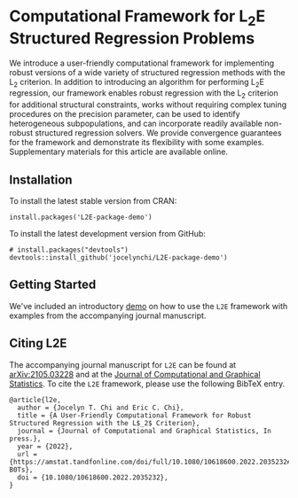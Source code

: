 # Computational Framework for L$_{2}$E Structured Regression Problems

We introduce a user-friendly computational framework for implementing robust versions of a wide variety of structured regression methods with the L$_{2}$ criterion.  In addition to introducing an algorithm for performing L$_{2}$E regression, our framework enables robust regression with the L$_{2}$ criterion for additional structural constraints, works without requiring complex tuning procedures on the precision parameter, can be used to identify heterogeneous subpopulations, and can incorporate readily available non-robust structured regression solvers.  We provide convergence guarantees for the framework and demonstrate its flexibility with some examples.  Supplementary materials for this article are available online.

## Installation

To install the latest stable version from CRAN:

  ```{r}
install.packages('L2E-package-demo')
```

To install the latest development version from GitHub:

  ```{r}
# install.packages("devtools")
devtools::install_github('jocelynchi/L2E-package-demo')
```

## Getting Started

We've included an introductory [demo](https://jocelynchi.github.io/L2E-package-demo/articles/l2e-intro.html) on how to use the `L2E` framework with examples from the accompanying journal manuscript.

## Citing L2E

The accompanying journal manuscript for `L2E` can be found at [arXiv:2105.03228](https://arxiv.org/abs/2010.04133) and at the [Journal of Computational and Graphical Statistics](https://amstat.tandfonline.com/doi/full/10.1080/10618600.2022.2035232#.Yfr47S-B0Ts).  To cite the `L2E` framework, please use the following BibTeX entry.

```
@article{l2e,
  author = {Jocelyn T. Chi and Eric C. Chi},
  title = {A User-Friendly Computational Framework for Robust Structured Regression with the L$_2$ Criterion},
  journal = {Journal of Computational and Graphical Statistics, In press.},
  year = {2022},
  url = {https://amstat.tandfonline.com/doi/full/10.1080/10618600.2022.2035232#.Yfr47S-B0Ts},
  doi = {10.1080/10618600.2022.2035232},
}
```

